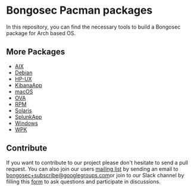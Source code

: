 # Bongosec Pacman packages

In this repository, you can find the necessary tools to build a Bongosec package for Arch based OS.

## More Packages

- [AIX](/aix/README.md)
- [Debian](/debs/README.md)
- [HP-UX](/hp-ux/README.md)
- [KibanaApp](/bongosecapp/README.md)
- [macOS](/macos/README.md)
- [OVA](/ova/README.md)
- [RPM](/rpms/README.md)
- [Solaris](/solaris/README.md)
- [SplunkApp](/splunkapp/README.md)
- [Windows](/windows/README.md)
- [WPK](/wpk/README.md)

## Contribute

If you want to contribute to our project please don't hesitate to send a pull request. You can also join our users [mailing list](https://groups.google.com/d/forum/bongosec) by sending an email to [bongosec+subscribe@googlegroups.com](mailto:bongosec+subscribe@googlegroups.com)or join to our Slack channel by filling this [form](https://bongosec.com/community/join-us-on-slack/) to ask questions and participate in discussions.
